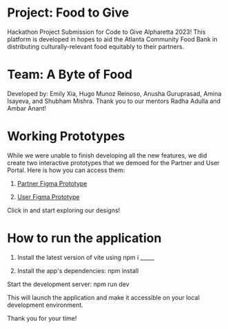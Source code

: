# Project: Food to Give
Hackathon Project Submission for Code to Give Alpharetta 2023! This platform is developed in hopes to aid the Atlanta Community Food Bank in distributing culturally-relevant food equitably to their partners. 

# Team: A Byte of Food
Developed by: Emily Xia, Hugo Munoz Reinoso, Anusha Guruprasad, Amina Isayeva, and Shubham Mishra. Thank you to our mentors Radha Adulla and Ambar Anant!

# Working Prototypes
While we were unable to finish developing all the new features, we did create two interactive prototypes that we demoed for the Partner and User Portal. Here is how you can access them:

1. [Partner Figma Prototype](https://www.figma.com/proto/kFf70f3YivNE5MyJQ91CwS/ACFB?node-id=690984-1625&scaling=min-zoom&page-id=77%3A432&starting-point-node-id=690833%3A696 "Partner Prototype")

2. [User Figma Prototype](https://www.figma.com/proto/kFf70f3YivNE5MyJQ91CwS/ACFB?node-id=690822-663&scaling=min-zoom&page-id=690817%3A613&starting-point-node-id=690839%3A1207 "User Prototype")

Click in and start exploring our designs!

# How to run the application

1. Install the latest version of vite using npm i _____

2. Install the app's dependencies: npm install

Start the development server: npm run dev

This will launch the application and make it accessible on your local development environment.

Thank you for your time!

